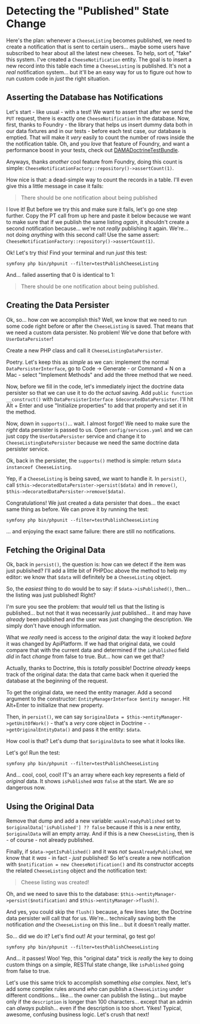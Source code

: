 # Detecting the "Published" State Change

Here's the plan: whenever a `CheeseListing` becomes published, we need to create a
notification that is sent to certain users... maybe some users have subscribed
to hear about all the latest new cheeses. To help, sort of, "fake" this system.
I've created a `CheeseNotification` entity. The goal is to insert a new record
into this table each time a `CheeseListing` is published. It's not a *real*
notification system... but it'll be an easy way for us to figure out how to run
custom code in *just* the right situation.

## Asserting the Database has Notifications

Let's start - like usual - with a test! We want to assert that after we send the
`PUT` request, there is exactly one `CheeseNotification` in the database. Now,
first, thanks to Foundry - the library that helps us insert dummy data both in
our data fixtures and in our tests - before each test case, our database is
emptied. That will make it *very* easily to count the number of rows inside the
the notification table. Oh, and you *love* that feature of Foundry, and want
a performance boost in your tests, check out
[DAMADoctrineTestBundle](https://github.com/dmaicher/doctrine-test-bundle).

Anyways, thanks *another* cool feature from Foundry, doing this count is simple:
`CheeseNotificationFactory::repository()->assertCount(1)`.

How nice is that: a dead-simple way to count the records in a table. I'll even
give this a little message in case it fails:

> There should be one notification about being published

I love it! But before we try this and make sure it fails, let's go one step further.
Copy the PT call from up here and paste it below because we want to make sure that
if we publish the same listing *again*, it shouldn't create a second notification
because... we're not *really* publishing it again. We're... not doing *anything*
with this second call! Use the same assert:
`CheeseNotificationFactory::repository()->assertCount(1)`.

Ok! Let's try this! Find your terminal and run *just* this test:

```terminal
symfony php bin/phpunit --filter=testPublishCheeseListing
```

And... failed asserting that 0 is identical to 1:

> There should be one notification about being published.

## Creating the Data Persister

Ok, so... how *can* we accomplish this? Well, we know that we need to run some
code right before or after the `CheeseListing` is saved. That means that we need
a custom data persister. No problem! We've done that before with
`UserDataPersister`!

Create a new PHP class and call it `CheeseListingDataPersister`.

Poetry. Let's keep this as *simple* as we can: implement the normal
`DataPersisterInterface`, go to Code -> Generate - or Command + N on a Mac -
select "Implement Methods" and add the three method that we need.

Now, before we fill in the code, let's immediately inject the doctrine data
persister so that we can use it to do the *actual* saving. Add
`public function __construct()` with `DataPersisterInterface $decoratedDataPersister`.
I'll hit Alt + Enter and use "Initialize properties" to add that property and set
it in the method.

Now, down in `supports()`... wait. I almost forgot! We need to make sure the
*right* data persister is passed to us. Open `config/services.yaml` and we can
just copy the `UserDataPersister` service and change it to
`CheeseListingDatePersister` because we need the same doctrine data persister service.

Ok, back in the persister, the `supports()` method is simple: return
`$data instanceof CheeseListing`.

Yep, if a `CheeseListing` is being saved, *we* want to handle it. In `persist()`,
call `$this->decoratedDataPersister->persist($data)` and in `remove()`,
`$this->decoratedDataPersister->remove($data)`.

Congratulations! We just created a data persister that does... the exact same thing
as before. We can prove it by running the test:

```terminal-silent
symfony php bin/phpunit --filter=testPublishCheeseListing
```

... and enjoying the exact same failure: there are still no notifications.

## Fetching the Original Data

Ok, back in `persist()`, the question is: how can we detect if the item was just
published? I'll add a little bit of PHPDoc above the method to help my editor:
we know that `$data` will definitely be a `CheeseListing` object.

So, the *easiest* thing to do would be to say: if `$data->isPublished()`, then...
the listing was just published! Right?

I'm sure you see the problem: that *would* tell us that the listing is published...
but not that it was necessarily *just* published... it and may have *already*
been published and the user was just changing the description. We simply don't
have enough information.

What we *really* need is access to the *original* data: the way it looked
*before* it was changed by ApiPlatform. If we had that original data, we could
compare that with the current data and determined if the `isPublished` field *did*
in fact *change* from false to true. But... how can we get that?

Actually, thanks to Doctrine, this is *totally* possible! Doctrine *already*
keeps track of the original data: the data that came back when it queried the
database at the beginning of the request.

To get the original data, we need the entity manager. Add a second argument to
the constructor: `EntityManagerInterface $entity manager`. Hit Alt+Enter
to initialize that new property.

Then, in `persist()`, we can say
`$originalData = $this->entityManager->getUnitOfWork()` - that's a *very* core
object in Doctrine - `->getOriginalEntityData()` and pass it the entity: `$data`.

How cool is that? Let's dump that `$originalData` to see what it looks like.

Let's go! Run the test:

```terminal-silent
symfony php bin/phpunit --filter=testPublishCheeseListing
```

And... cool, cool, cool! IT's an array where each key represents a field of
*original* data. It shows `isPublished` *was* `false` at the start. We are
*so* dangerous now.

## Using the Original Data

Remove that dump and add a new variable: `wasAlreadyPublished` set to
`$originalData['isPublished'] ?? false` because if this is a *new*
entity, `$originalData` will an empty array. And if this is a new `CheeseListing`,
then is - of course - not already published.

Finally, if `$data->getIsPublished()` and it was *not* `$wasAlreadyPublished`,
we know that it *was* - in fact - *just* published! So let's create a new notification
with `$notification = new CheeseNotification()` and its constructor accepts the
related `CheeseListing` object and the notification text:

> Cheese listing was created!

Oh, and we need to save this to the database:
`$this->entityManager->persist($notification)` and `$this->entityManager->flush()`.

And yes, you could skip the `flush()` because, a few lines later, the Doctrine
data persister will call that for us. We're... technically saving both the
notification *and* the `CheeseListing` on this line... but it doesn't really matter.

So... did we do it? Let's find out! At your terminal, go test go!

```terminal-silent
symfony php bin/phpunit --filter=testPublishCheeseListing
```

And... it passes! Woo! Yep, this "original data" trick is *really* the key to
doing custom things on a simple, RESTful state change, like `isPublished` going
from false to true.

Let's use this same trick to accomplish something *else* complex. Next, let's
add some complex rules around *who* can publish a `CheeseListing` under
different conditions... like... the owner can publish the listing... but maybe
only if the `description` is longer than 100 characters... except that an admin
can *always* publish... even if the description is too short. Yikes! Typical,
awesome, confusing business logic. Let's crush that next!

